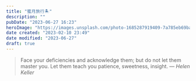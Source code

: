 ```yaml
---
title: "蜜月旅行🏝️"
description: ""
pubDate: "2023-06-27 16:23"
heroImage: "https://images.unsplash.com/photo-1685287919409-7a785eb69ba2?crop=entropy&cs=srgb&fm=jpg&ixid=M3wzNjM5Nzd8MHwxfHJhbmRvbXx8fHx8fHx8fDE2ODc4NDUxMDZ8&ixlib=rb-4.0.3&q=85&w=1200&h=400"
date created: "2023-02-10 23:49"
date modified: "2023-06-27"
draft: true
---
```


> Face your deficiencies and acknowledge them; but do not let them master you. Let them teach you patience, sweetness, insight.
> — <cite>Helen Keller</cite>

